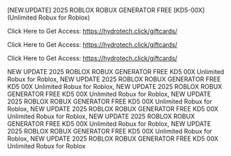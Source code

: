 [NEW.UPDATE] 2025 ROBLOX ROBUX GENERATOR FREE [KD5-00X] (Unlimited Robux for Roblox)

Click Here to Get Access: https://hydrotech.click/giftcards/

Click Here to Get Access: https://hydrotech.click/giftcards/

Click Here to Get Access: https://hydrotech.click/giftcards/

 NEW UPDATE 2025 ROBLOX ROBUX GENERATOR FREE KD5 00X Unlimited Robux for Roblox, NEW UPDATE 2025 ROBLOX ROBUX GENERATOR FREE KD5 00X Unlimited Robux for Roblox, NEW UPDATE 2025 ROBLOX ROBUX GENERATOR FREE KD5 00X Unlimited Robux for Roblox, NEW UPDATE 2025 ROBLOX ROBUX GENERATOR FREE KD5 00X Unlimited Robux for Roblox, NEW UPDATE 2025 ROBLOX ROBUX GENERATOR FREE KD5 00X Unlimited Robux for Roblox, NEW UPDATE 2025 ROBLOX ROBUX GENERATOR FREE KD5 00X Unlimited Robux for Roblox, NEW UPDATE 2025 ROBLOX ROBUX GENERATOR FREE KD5 00X Unlimited Robux for Roblox, NEW UPDATE 2025 ROBLOX ROBUX GENERATOR FREE KD5 00X Unlimited Robux for Roblox
